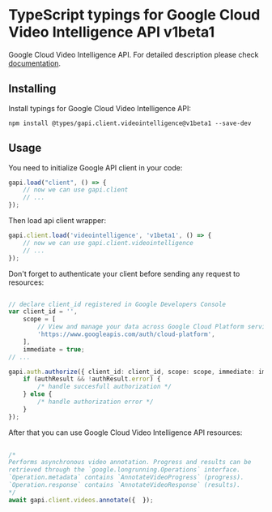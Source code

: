 # TypeScript typings for Google Cloud Video Intelligence API v1beta1
Google Cloud Video Intelligence API.
For detailed description please check [documentation](https://cloud.google.com/video-intelligence/docs/).

## Installing

Install typings for Google Cloud Video Intelligence API:
```
npm install @types/gapi.client.videointelligence@v1beta1 --save-dev
```

## Usage

You need to initialize Google API client in your code:
```typescript
gapi.load("client", () => { 
    // now we can use gapi.client
    // ... 
});
```

Then load api client wrapper:
```typescript
gapi.client.load('videointelligence', 'v1beta1', () => {
    // now we can use gapi.client.videointelligence
    // ... 
});
```

Don't forget to authenticate your client before sending any request to resources:
```typescript

// declare client_id registered in Google Developers Console
var client_id = '',
    scope = [     
        // View and manage your data across Google Cloud Platform services
        'https://www.googleapis.com/auth/cloud-platform',
    ],
    immediate = true;
// ...

gapi.auth.authorize({ client_id: client_id, scope: scope, immediate: immediate }, authResult => {
    if (authResult && !authResult.error) {
        /* handle succesfull authorization */
    } else {
        /* handle authorization error */
    }
});            
```

After that you can use Google Cloud Video Intelligence API resources:

```typescript 
    
/* 
Performs asynchronous video annotation. Progress and results can be
retrieved through the `google.longrunning.Operations` interface.
`Operation.metadata` contains `AnnotateVideoProgress` (progress).
`Operation.response` contains `AnnotateVideoResponse` (results).  
*/
await gapi.client.videos.annotate({  });
```